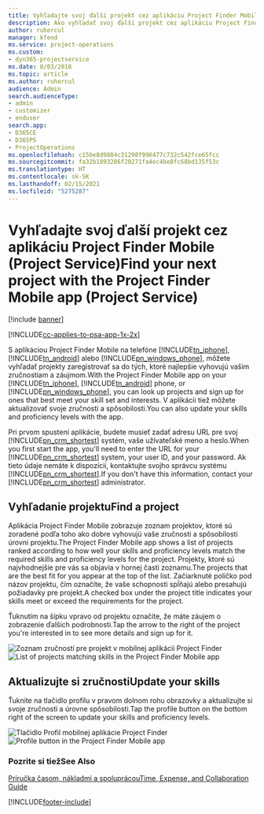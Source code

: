 ```yaml
---
title: Vyhľadajte svoj ďalší projekt cez aplikáciu Project Finder Mobile
description: Ako vyhľadať svoj ďalší projekt cez aplikáciu Project Finder Mobile pre Project Service
author: ruhercul
manager: kfend
ms.service: project-operations
ms.custom:
- dyn365-projectservice
ms.date: 8/03/2018
ms.topic: article
ms.author: ruhercul
audience: Admin
search.audienceType:
- admin
- customizer
- enduser
search.app:
- D365CE
- D365PS
- ProjectOperations
ms.openlocfilehash: c15be8d9884c31298f996477c732c542fce65fcc
ms.sourcegitcommit: fa32b1893286f20271fa4ec4be8fc68bd135f53c
ms.translationtype: HT
ms.contentlocale: sk-SK
ms.lasthandoff: 02/15/2021
ms.locfileid: "5275287"
---
```

# <a name="find-your-next-project-with-the-project-finder-mobile-app-project-service"></a><span data-ttu-id="56e61-103">Vyhľadajte svoj ďalší projekt cez aplikáciu Project Finder Mobile (Project Service)</span><span class="sxs-lookup"><span data-stu-id="56e61-103">Find your next project with the Project Finder Mobile app (Project Service)</span></span>

[!include [banner](../includes/psa-now-project-operations.md)]

[!INCLUDE[cc-applies-to-psa-app-1x-2x](../includes/cc-applies-to-psa-app-1x-2x.md)]

<span data-ttu-id="56e61-104">S aplikáciou Project Finder Mobile na telefóne [!INCLUDE[tn_iphone](../includes/tn-iphone.md)], [!INCLUDE[tn_android](../includes/tn-android.md)] alebo [!INCLUDE[pn_windows_phone](../includes/pn-windows-phone.md)], môžete vyhľadať projekty zaregistrovať sa do tých, ktoré najlepšie vyhovujú vašim zručnostiam a záujmom.</span><span class="sxs-lookup"><span data-stu-id="56e61-104">With the Project Finder Mobile app on your [!INCLUDE[tn_iphone](../includes/tn-iphone.md)], [!INCLUDE[tn_android](../includes/tn-android.md)] phone, or [!INCLUDE[pn_windows_phone](../includes/pn-windows-phone.md)], you can look up projects and sign up for ones that best meet your skill set and interests.</span></span> <span data-ttu-id="56e61-105">V aplikácii tiež môžete aktualizovať svoje zručnosti a spôsobilosti.</span><span class="sxs-lookup"><span data-stu-id="56e61-105">You can also update your skills and proficiency levels with the app.</span></span>  
  
 <span data-ttu-id="56e61-106">Pri prvom spustení aplikácie, budete musieť zadať adresu URL pre svoj [!INCLUDE[pn_crm_shortest](../includes/pn-crm-shortest.md)] systém, vaše užívateľské meno a heslo.</span><span class="sxs-lookup"><span data-stu-id="56e61-106">When you first start the app, you'll need to enter the URL for your [!INCLUDE[pn_crm_shortest](../includes/pn-crm-shortest.md)] system, your user ID, and your password.</span></span> <span data-ttu-id="56e61-107">Ak tieto údaje nemáte k dispozícii, kontaktujte svojho správcu systému [!INCLUDE[pn_crm_shortest](../includes/pn-crm-shortest.md)].</span><span class="sxs-lookup"><span data-stu-id="56e61-107">If you don't have this information,  contact your [!INCLUDE[pn_crm_shortest](../includes/pn-crm-shortest.md)] administrator.</span></span>  
  
## <a name="find-a-project"></a><span data-ttu-id="56e61-108">Vyhľadanie projektu</span><span class="sxs-lookup"><span data-stu-id="56e61-108">Find a project</span></span>  
 <span data-ttu-id="56e61-109">Aplikácia Project Finder Mobile zobrazuje zoznam projektov, ktoré sú zoradené podľa toho ako dobre vyhovujú vaše zručnosti a spôsobilosti úrovni projektu.</span><span class="sxs-lookup"><span data-stu-id="56e61-109">The Project Finder Mobile app shows a list of projects ranked according to how well your skills and proficiency levels match the required skills and proficiency levels for the project.</span></span> <span data-ttu-id="56e61-110">Projekty, ktoré sú najvhodnejšie pre vás sa objavia v hornej časti zoznamu.</span><span class="sxs-lookup"><span data-stu-id="56e61-110">The projects that are the best fit for you appear at the top of the list.</span></span> <span data-ttu-id="56e61-111">Začiarknuté políčko pod názov projektu, čím označíte, že vaše schopnosti spĺňajú alebo presahujú požiadavky pre projekt.</span><span class="sxs-lookup"><span data-stu-id="56e61-111">A checked box under the project title indicates your skills meet or exceed the requirements for the project.</span></span>  
  
 <span data-ttu-id="56e61-112">Ťuknutím na šípku vpravo od projektu označíte, že máte záujem o zobrazenie ďalších podrobnosti.</span><span class="sxs-lookup"><span data-stu-id="56e61-112">Tap the arrow to the right of the project you're interested in to see more details and sign up for it.</span></span>  
  
 <span data-ttu-id="56e61-113">![Zoznam zručností pre projekt v mobilnej aplikácii Project Finder](../psa/media/project-service-project-finder-list.png "Zoznam zručností pre projekt v mobilnej aplikácii Project Finder")</span><span class="sxs-lookup"><span data-stu-id="56e61-113">![List of projects matching skills in the Project Finder Mobile app](../psa/media/project-service-project-finder-list.png "List of projects matching skills in the Project Finder Mobile app")</span></span>  
  
## <a name="update-your-skills"></a><span data-ttu-id="56e61-114">Aktualizujte si zručnosti</span><span class="sxs-lookup"><span data-stu-id="56e61-114">Update your skills</span></span>  
 <span data-ttu-id="56e61-115">Ťuknite na tlačidlo profilu v pravom dolnom rohu obrazovky a aktualizujte si svoje zručnosti a úrovne spôsobilosti.</span><span class="sxs-lookup"><span data-stu-id="56e61-115">Tap the profile button on the bottom right of the screen to update your skills and proficiency levels.</span></span>  
  
 <span data-ttu-id="56e61-116">![Tlačidlo Profil mobilnej aplikácie Project Finder](../psa/media/project-service-project-finder-profile.png "Tlačidlo Profil mobilnej aplikácie Project Finder")</span><span class="sxs-lookup"><span data-stu-id="56e61-116">![Profile button in the Project Finder Mobile app](../psa/media/project-service-project-finder-profile.png "Profile button in the Project Finder Mobile app")</span></span>  
  
### <a name="see-also"></a><span data-ttu-id="56e61-117">Pozrite si tiež</span><span class="sxs-lookup"><span data-stu-id="56e61-117">See Also</span></span>  
 [<span data-ttu-id="56e61-118">Príručka časom, nákladmi a spoluprácou</span><span class="sxs-lookup"><span data-stu-id="56e61-118">Time, Expense, and Collaboration Guide</span></span>](../psa/time-expense-collaboration-guide.md)


[!INCLUDE[footer-include](../includes/footer-banner.md)]